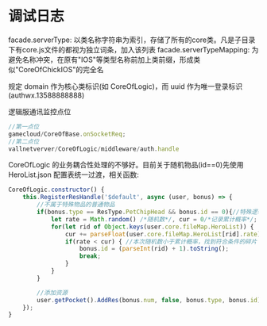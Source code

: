 # 调试日志

facade.serverType: 以类名称字符串为索引，存储了所有的core类。凡是子目录下有core.js文件的都视为独立词条，加入该列表
facade.serverTypeMapping: 为避免名称冲突，在原有"IOS"等类型名称前加上类前缀，形成类似"CoreOfChickIOS"的完全名

规定 domain 作为核心类标识(如 CoreOfLogic)，而 uuid 作为唯一登录标识(authwx.13588888888)

逻辑服通讯监控点位
```js
//第一点位
gamecloud/CoreOfBase.onSocketReq;
//第二点位
vallnetverver/CoreOfLogic/middleware/auth.handle
```

CoreOfLogic 的业务耦合性处理的不够好。目前关于随机物品(id==0)先使用 HeroList.json 配置表统一过渡，相关函数:
```js
CoreOfLogic.constructor() {
    this.RegisterResHandle('$default', async (user, bonus) => {
        //不属于特殊物品的普通物品
        if(bonus.type == ResType.PetChipHead && bonus.id == 0){//特殊逻辑：生成随机碎片 2017.7.13
            let rate = Math.random() /*随机数*/, cur = 0/*记录累计概率*/;
            for(let rid of Object.keys(user.core.fileMap.HeroList)) {
                cur += parseFloat(user.core.fileMap.HeroList[rid].rate); //从角色表中获取掉率并进行累计, 注意这里的 HeroList 属于硬编码
                if(rate < cur) { //本次随机数小于累计概率，找到符合条件的碎片
                    bonus.id = (parseInt(rid) + 1).toString(); 
                    break;
                }
            }
        } 

        //添加资源
        user.getPocket().AddRes(bonus.num, false, bonus.type, bonus.id); //可以超过上限
    });
}
```